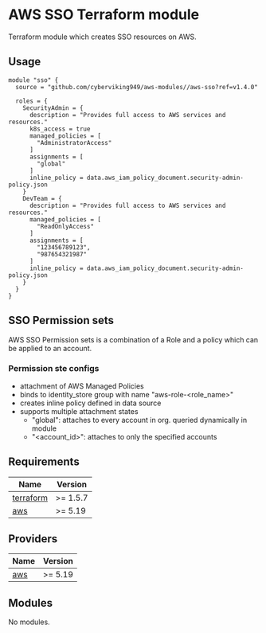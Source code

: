 # AWS SSO Terraform module

Terraform module which creates SSO resources on AWS.

## Usage

```hcl
module "sso" {
  source = "github.com/cyberviking949/aws-modules//aws-sso?ref=v1.4.0"

  roles = {
    SecurityAdmin = {
      description = "Provides full access to AWS services and resources."
      k8s_access = true
      managed_policies = [
        "AdministratorAccess"
      ]
      assignments = [
        "global"
      ]
      inline_policy = data.aws_iam_policy_document.security-admin-policy.json
    }
    DevTeam = {
      description = "Provides full access to AWS services and resources."
      managed_policies = [
        "ReadOnlyAccess"
      ]
      assignments = [
        "123456789123",
        "987654321987"
      ]
      inline_policy = data.aws_iam_policy_document.security-admin-policy.json
    }
  }
}

```

## SSO Permission sets

AWS SSO Permission sets is a combination of a Role and a policy which can be applied to an account. 

### Permission ste configs

- attachment of AWS Managed Policies
- binds to identity_store group with name "aws-role-<role_name>"
- creates inline policy defined in data source
- supports multiple attachment states
  - "global": attaches to every account in org. queried dynamically in module
  - "<account_id>": attaches to only the specified accounts


<!-- BEGINNING OF PRE-COMMIT-TERRAFORM DOCS HOOK -->
## Requirements

| Name | Version |
|------|---------|
| <a name="requirement_terraform"></a> [terraform](#requirement\_terraform) | >= 1.5.7 |
| <a name="requirement_aws"></a> [aws](#requirement\_aws) | >= 5.19 |

## Providers

| Name | Version |
|------|---------|
| <a name="provider_aws"></a> [aws](#provider\_aws) | >= 5.19 |

## Modules

No modules.